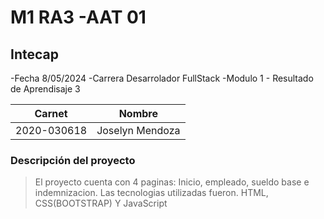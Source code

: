 # M1 RA3 -AAT 01
## Intecap
-Fecha 8/05/2024
-Carrera Desarrolador FullStack
-Modulo 1 - Resultado de Aprendisaje 3

|Carnet|Nombre|
|------|------|
|2020-030618|Joselyn Mendoza|

### Descripción del proyecto
>El proyecto cuenta con 4 paginas: Inicio, empleado, sueldo base e indemnizacion.
>Las tecnologias utilizadas fueron. HTML, CSS(BOOTSTRAP) Y JavaScript